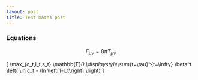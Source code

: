 ```yaml
---
layout: post
title: Test maths post
---
```


### Equations

$$F_{\mu\nu} = 8\pi T_{\mu\nu}$$

\[
\max_{c_t,l_t,s_t} \mathbb{E}_0 \displaystyle\sum_{t=\tau}^{t=\infty} \beta^t \left( \ln c_t - \ln \left[1-l_t\right] \right)
\]
